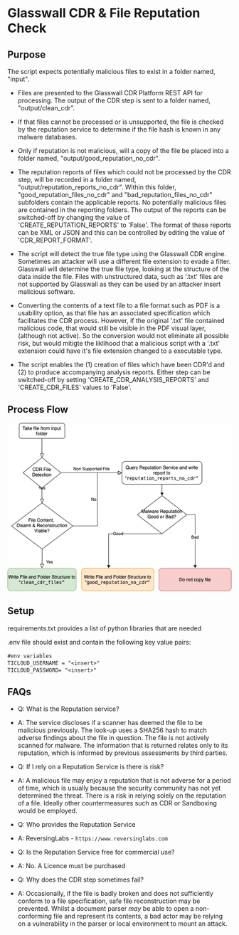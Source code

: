 # Glasswall CDR & File Reputation Check

## Purpose

The script expects potentially malicious files to exist in a folder named, "input".

- Files are presented to the Glasswall CDR Platform REST API for processing. The output of the CDR step is sent to a folder named, "output/clean_cdr".

- If that files cannot be processed or is unsupported, the file is checked by the reputation service to determine if the file hash is known in any malware databases.

- Only if reputation is not malicious, will a copy of the file be placed into a folder named, "output/good_reputation_no_cdr".

- The reputation reports of files which could not be processed by the CDR step, will be recorded in a folder named, "output/reputation_reports_no_cdr". Within this folder, "good_reputation_files_no_cdr" and "bad_reputation_files_no_cdr" subfolders contain the applicable reports. No potentially malicious files are contained in the reporting folders. The output of the reports can be switched-off by changing the value of 'CREATE_REPUTATION_REPORTS' to 'False'. The format of these reports can be XML or JSON and this can be controlled by editing the value of 'CDR_REPORT_FORMAT'.

- The script will detect the true file type using the Glasswall CDR engine. Sometimes an attacker will use a different file extension to evade a filter. Glasswall will determine the true file type, looking at the structure of the data inside the file. Files with unstructured data, such as '.txt' files are not supported by Glasswall as they can be used by an attacker insert malicious software.

- Converting the contents of a text file to a file format such as PDF is a usability option, as that file has an associated specification which facilitates the CDR process. However, if the original '.txt' file contained malicious code, that would still be visible in the PDF visual layer, (although not active). So the conversion would not eliminate all possible risk, but would mitigte the liklihood that a malicious script with a '.txt' extension could have it's file extension changed to a executable type.

- The script enables the (1) creation of files which have been CDR'd and (2) to produce accompanying analysis reports. Either step can be switched-off by setting 'CREATE_CDR_ANALYSIS_REPORTS' and  'CREATE_CDR_FILES' values to 'False'.

## Process Flow

![alt Process](images/Flowchart.drawio.png "Process")

## Setup

requirements.txt provides a list of python libraries that are needed

.env file should exist and contain the following key value pairs:

```text
#env variables
TICLOUD_USERNAME = "<insert>"
TICLOUD_PASSWORD= "<insert>"
```

## FAQs

- Q: What is the Reputation service?
- A: The service discloses if a scanner has deemed the file to be malicious previously. The look-up uses a SHA256 hash to match adverse findings about the file in question. The file is not actively scanned for malware. The information that is returned relates only to its reputation, which is informed by previous assessments by third parties.

- Q: If I rely on a Reputation Service is there is risk?
- A: A malicious file may enjoy a reputation that is not adverse for a period of time, which is usually because the security community has not yet determined the threat. There is a risk in relying solely on the reputation of a file. Ideally other countermeasures such as CDR or Sandboxing would be employed.

- Q: Who provides the Reputation Service
- A: ReversingLabs - `https://www.reversinglabs.com`

- Q: Is the Reputation Service free for commercial use?
- A: No. A Licence must be purchased

- Q: Why does the CDR step sometimes fail?
- A: Occasionally, if the file is badly broken and does not sufficiently conform to a file specification, safe file reconstruction may be prevented. Whilst a document parser *may* be able to open a non-conforming file and represent its contents, a bad actor may be relying on a vulnerability in the parser or local environment to mount an attack.
